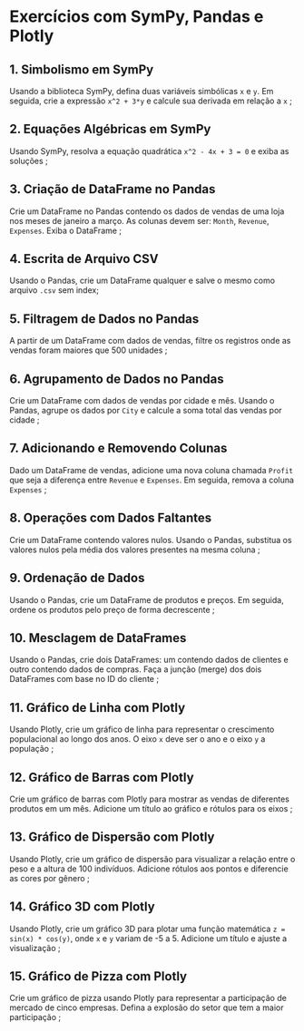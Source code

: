 # Exercícios com SymPy, Pandas e Plotly

## 1. Simbolismo em SymPy
Usando a biblioteca SymPy, defina duas variáveis simbólicas `x` e `y`. Em seguida, crie a expressão `x^2 + 3*y` e calcule sua derivada em relação a `x` ;

## 2. Equações Algébricas em SymPy
Usando SymPy, resolva a equação quadrática `x^2 - 4x + 3 = 0` e exiba as soluções ;

## 3. Criação de DataFrame no Pandas
Crie um DataFrame no Pandas contendo os dados de vendas de uma loja nos meses de janeiro a março. As colunas devem ser: `Month`, `Revenue`, `Expenses`. Exiba o DataFrame ;

## 4. Escrita de Arquivo CSV
Usando o Pandas, crie um DataFrame qualquer e salve o mesmo como arquivo `.csv` sem index;

## 5. Filtragem de Dados no Pandas
A partir de um DataFrame com dados de vendas, filtre os registros onde as vendas foram maiores que 500 unidades ;

## 6. Agrupamento de Dados no Pandas
Crie um DataFrame com dados de vendas por cidade e mês. Usando o Pandas, agrupe os dados por `City` e calcule a soma total das vendas por cidade ;

## 7. Adicionando e Removendo Colunas
Dado um DataFrame de vendas, adicione uma nova coluna chamada `Profit` que seja a diferença entre `Revenue` e `Expenses`. Em seguida, remova a coluna `Expenses` ;

## 8. Operações com Dados Faltantes
Crie um DataFrame contendo valores nulos. Usando o Pandas, substitua os valores nulos pela média dos valores presentes na mesma coluna ;

## 9. Ordenação de Dados
Usando o Pandas, crie um DataFrame de produtos e preços. Em seguida, ordene os produtos pelo preço de forma decrescente ;

## 10. Mesclagem de DataFrames
Usando o Pandas, crie dois DataFrames: um contendo dados de clientes e outro contendo dados de compras. Faça a junção (merge) dos dois DataFrames com base no ID do cliente ;

## 11. Gráfico de Linha com Plotly
Usando Plotly, crie um gráfico de linha para representar o crescimento populacional ao longo dos anos. O eixo `x` deve ser o ano e o eixo `y` a população ;

## 12. Gráfico de Barras com Plotly
Crie um gráfico de barras com Plotly para mostrar as vendas de diferentes produtos em um mês. Adicione um título ao gráfico e rótulos para os eixos ;

## 13. Gráfico de Dispersão com Plotly
Usando Plotly, crie um gráfico de dispersão para visualizar a relação entre o peso e a altura de 100 indivíduos. Adicione rótulos aos pontos e diferencie as cores por gênero ;

## 14. Gráfico 3D com Plotly
Usando Plotly, crie um gráfico 3D para plotar uma função matemática `z = sin(x) * cos(y)`, onde `x` e `y` variam de -5 a 5. Adicione um título e ajuste a visualização ;

## 15. Gráfico de Pizza com Plotly
Crie um gráfico de pizza usando Plotly para representar a participação de mercado de cinco empresas. Defina a explosão do setor que tem a maior participação ;